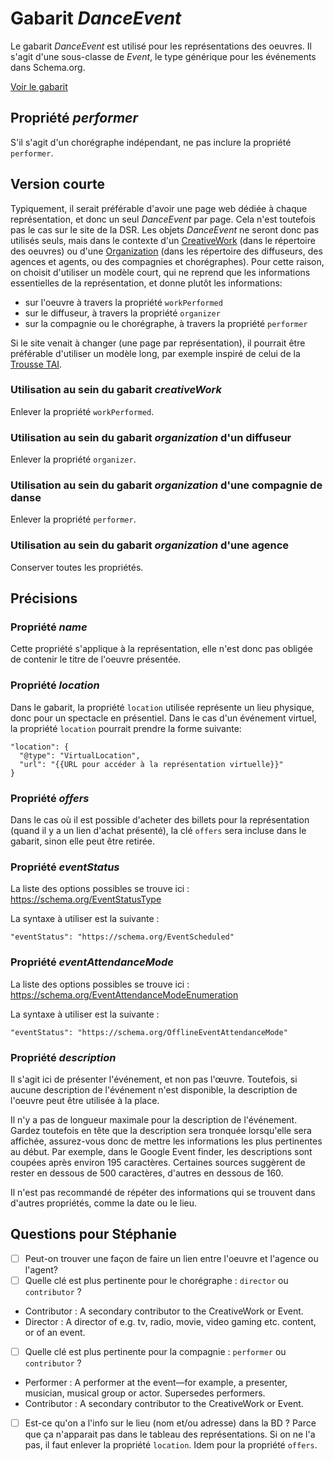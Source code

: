 # Gabarit _DanceEvent_

Le gabarit _DanceEvent_ est utilisé pour les représentations des oeuvres. Il s'agit d'une sous-classe de _Event_, le type générique pour les événements dans Schema.org.

[Voir le gabarit](dance_event.json)

## Propriété _performer_

S'il s'agit d'un chorégraphe indépendant, ne pas inclure la propriété `performer`.

## Version courte

Typiquement, il serait préférable d'avoir une page web dédiée à chaque représentation, et donc un seul _DanceEvent_ par page. Cela n'est toutefois pas le cas sur le site de la DSR. Les objets _DanceEvent_ ne seront donc pas utilisés seuls, mais dans le contexte d'un [CreativeWork](../CreativeWork) (dans le répertoire des oeuvres) ou d'une [Organization](../Organization) (dans les répertoire des diffuseurs, des agences et agents, ou des compagnies et chorégraphes). Pour cette raison, on choisit d'utiliser un modèle court, qui ne reprend que les informations essentielles de la représentation, et donne plutôt les informations:

* sur l'oeuvre à travers la propriété `workPerformed`
* sur le diffuseur, à travers la propriété `organizer`
* sur la compagnie ou le chorégraphe, à travers la propriété `performer`

Si le site venait à changer (une page par représentation), il pourrait être préférable d'utiliser un modèle long, par exemple inspiré de celui de la [Trousse TAI](https://github.com/a10s-ca/trousse-tai).

### Utilisation au sein du gabarit _creativeWork_

Enlever la propriété ``workPerformed``.

### Utilisation au sein du gabarit _organization_ d'un diffuseur

Enlever la propriété ``organizer``.

### Utilisation au sein du gabarit _organization_ d'une compagnie de danse

Enlever la propriété ``performer``.

### Utilisation au sein du gabarit _organization_ d'une agence

Conserver toutes les propriétés.

## Précisions

### Propriété _name_

 Cette propriété s'applique à la représentation, elle n'est donc pas obligée de contenir le titre de l'oeuvre présentée.

### Propriété _location_

Dans le gabarit, la propriété `location` utilisée représente un lieu physique, donc pour un spectacle en présentiel. Dans le cas d'un événement virtuel, la propriété `location` pourrait prendre la forme suivante:

```
"location": {
  "@type": "VirtualLocation",
  "url": "{{URL pour accéder à la représentation virtuelle}}"
}
```

### Propriété _offers_

Dans le cas où il est possible d'acheter des billets pour la représentation (quand il y a un lien d'achat présenté), la clé ``offers`` sera incluse dans le gabarit, sinon elle peut être retirée.

### Propriété _eventStatus_

La liste des options possibles se trouve ici : https://schema.org/EventStatusType

La syntaxe à utiliser est la suivante :

```
"eventStatus": "https://schema.org/EventScheduled"
```

### Propriété _eventAttendanceMode_

La liste des options possibles se trouve ici : https://schema.org/EventAttendanceModeEnumeration

La syntaxe à utiliser est la suivante :

```
"eventStatus": "https://schema.org/OfflineEventAttendanceMode"
```

### Propriété _description_

Il s'agit ici de présenter l'événement, et non pas l'œuvre. Toutefois, si aucune description de l'événement n'est disponible, la description de l'oeuvre peut être utilisée à la place.

Il n'y a pas de longueur maximale pour la description de l'événement. Gardez toutefois en tête que la description sera tronquée lorsqu'elle sera affichée, assurez-vous donc de mettre les informations les plus pertinentes au début. Par exemple, dans le Google Event finder, les descriptions sont coupées après environ 195 caractères. Certaines sources suggèrent de rester en dessous de 500 caractères, d'autres en dessous de 160.

Il n'est pas recommandé de répéter des informations qui se trouvent dans d'autres propriétés, comme la date ou le lieu.

## Questions pour Stéphanie

- [ ] Peut-on trouver une façon de faire un lien entre l'oeuvre et l'agence ou l'agent?
- [ ] Quelle clé est plus pertinente pour le chorégraphe : `director` ou `contributor` ? 
- Contributor : A secondary contributor to the CreativeWork or Event.
- Director : A director of e.g. tv, radio, movie, video gaming etc. content, or of an event.
- [ ] Quelle clé est plus pertinente pour la compagnie : `performer` ou `contributor` ? 
- Performer : A performer at the event—for example, a presenter, musician, musical group or actor. Supersedes performers.
- Contributor : A secondary contributor to the CreativeWork or Event.
- [ ] Est-ce qu'on a l'info sur le lieu (nom et/ou adresse) dans la BD ? Parce que ça n'apparait pas dans le tableau des représentations. Si on ne l'a pas, il faut enlever la propriété `location`. Idem pour la propriété `offers`.

